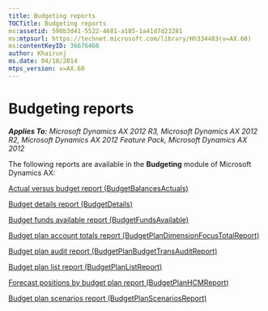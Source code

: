 ```yaml
---
title: Budgeting reports
TOCTitle: Budgeting reports
ms:assetid: 590b3d41-5522-4681-a185-1a41d7d23281
ms:mtpsurl: https://technet.microsoft.com/library/Hh334483(v=AX.60)
ms:contentKeyID: 36676468
author: Khairunj
ms.date: 04/18/2014
mtps_version: v=AX.60
---
```


# Budgeting reports 


_**Applies To:** Microsoft Dynamics AX 2012 R3, Microsoft Dynamics AX 2012 R2, Microsoft Dynamics AX 2012 Feature Pack, Microsoft Dynamics AX 2012_

The following reports are available in the **Budgeting** module of Microsoft Dynamics AX:

[Actual versus budget report (BudgetBalancesActuals)](actual-versus-budget-report-budgetbalancesactuals.md)

[Budget details report (BudgetDetails)](budget-details-report-budgetdetails.md)

[Budget funds available report (BudgetFundsAvailable)](budget-funds-available-report-budgetfundsavailable.md)

[Budget plan account totals report (BudgetPlanDimensionFocusTotalReport)](budget-plan-account-totals-report-budgetplandimensionfocustotalreport.md)

[Budget plan audit report (BudgetPlanBudgetTransAuditReport)](budget-plan-audit-report-budgetplanbudgettransauditreport.md)

[Budget plan list report (BudgetPlanListReport)](budget-plan-list-report-budgetplanlistreport.md)

[Forecast positions by budget plan report (BudgetPlanHCMReport)](forecast-positions-by-budget-plan-report-budgetplanhcmreport.md)

[Budget plan scenarios report (BudgetPlanScenariosReport)](budget-plan-scenarios-report-budgetplanscenariosreport.md)

  


